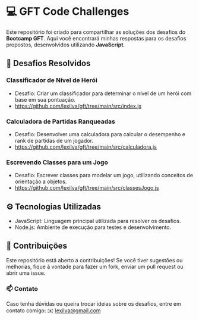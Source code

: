 
# 💻 GFT Code Challenges
Este repositório foi criado para compartilhar as soluções dos desafios do **Bootcamp GFT**. Aqui você encontrará minhas respostas para os desafios propostos, desenvolvidos utilizando **JavaScript**.

## 📂 Desafios Resolvidos
### Classificador de Nível de Herói
- Desafio: Criar um classificador para determinar o nível de um herói com base em sua pontuação.
- https://github.com/lexilva/gft/tree/main/src/index.js
  
### Calculadora de Partidas Ranqueadas
- Desafio: Desenvolver uma calculadora para calcular o desempenho e rank de partidas de um jogador.
- https://github.com/lexilva/gft/tree/main/src/calculadora.js
  
### Escrevendo Classes para um Jogo
- Desafio: Escrever classes para modelar um jogo, utilizando conceitos de orientação a objetos.
- https://github.com/lexilva/gft/tree/main/src/classesJogo.js
  
## ⚙️ Tecnologias Utilizadas
- JavaScript: Linguagem principal utilizada para resolver os desafios.
- Node.js: Ambiente de execução para testes e desenvolvimento.
## 🤝 Contribuições
Este repositório está aberto a contribuições! Se você tiver sugestões ou melhorias, fique à vontade para fazer um fork, enviar um pull request ou abrir uma issue.

### 📫 Contato
Caso tenha dúvidas ou queira trocar ideias sobre os desafios, entre em contato comigo:
✉️ lexilva@gmail.com

